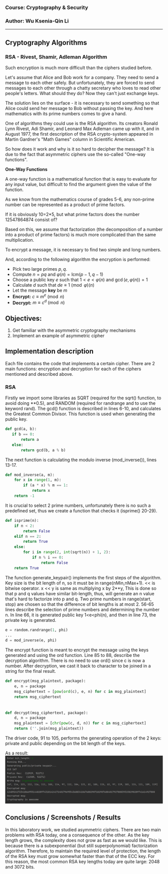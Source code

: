 
### Course: Cryptography & Security
### Author: Wu Ksenia-Qin Li 

----

## Cryptography Algorithms
 ### RSA -  Rivest, Shamir, Adleman Algorithm

Such encryption is much more difficult than the ciphers studied before.

Let's assume that Alice and Bob work for a company. They need to send a message to each other safely. But unfortunately,
they are forced to send messages to each other through a chatty secretary who loves to read other people's letters. What
should they do? Now they can't just exchange keys.

The solution lies on the surface - it is necessary to send something so that Alice could send her message to Bob without
passing the key. And here mathematics with its prime numbers comes to give a hand.

One of algorithms they could use is the RSA algorithm. Its creators Ronald Lynn Rivest, Adi Shamir, and Leonard Max 
Adleman came up with it, and in August 1977, the first description of the RSA crypto-system appeared in Martin 
Gardner's "Math Games" column in Scientific American. 

So how does it work and why is it so hard to decipher the message? It is due to the fact that asymmetric ciphers use 
the so-called "One-way functions".

**One-Way Functions**

A one-way function is a mathematical function that is easy to evaluate for any input value, but difficult to find the
argument given the value of the function.

As we know from the mathematics course of grades 5-6, any non-prime number can be represented as a product of prime 
factors.

If it is obviously 10=2*5, but what prime factors does the number 12547864874 consist of?

Based on this, we assume that factorization (the decomposition of a number into a product of prime factors) is much 
more complicated than the same multiplication.

To encrypt a message, it is necessary to find two simple and long numbers. 

And, according to the following algorithm the encryption is performed: 
* Pick two large primes $p,q$.
* Compute $n=pq$ and $\varphi(n)=\mathrm{lcm}(p-1,q-1)$
* Choose a public key $e$ such that $1< e< \varphi(n)$ and $\gcd(e,\varphi(n))=1$
* Calculate $d$ such that $de\equiv 1 \pmod\varphi(n)$
* Let the message **key** be $m$
* **Encrypt:** $c\equiv m^e\pmod n$
* **Decrypt:** $m\equiv c^d\pmod n$

## Objectives:

1. Get familiar with the asymmetric cryptography mechanisms
2. Implement an example of asymmetric cipher 


## Implementation description
 
Each file contains the code that implements a certain cipher. There are 2 main functions: encryption and decryption for 
each of the ciphers mentioned and described above.

### RSA 
 Firstly we import some libraries as SQRT (required for the sqrt() function, to avoid doing **0.5), and RANDOM (required
 for randrange and to use the keyword rand). The gcd() function is described in lines 6-10, and calculates the Greatest 
 Common Divisor. This function is used when generating the public key. 
 ```python 
 def gcd(a, b):
    if b == 0:
        return a
    else:
        return gcd(b, a % b)

 ```
 The next function is calculating the modulo inverse (mod_inverse()), lines 13-17. 
```python 
def mod_inverse(a, m):
    for x in range(1, m):
        if (a * x) % m == 1:
            return x
    return -1

```

 It is crucial to select 2 prime numbers, unfortunately there is no such a 
 predefined set, thus we create a function that checks it (isprime() 20-29).

```python
def isprime(n):
    if n < 2:
        return False
    elif n == 2:
        return True
    else:
        for i in range(2, int(sqrt(n)) + 1, 2):
            if n % i == 0:
                return False
    return True
```
 
 The function generate_keypair() implements the first steps of the algorithm. Key size is the bit length of n, so it 
 must be in range(nMin,nMax+1). << is bitwise operator. x << y is same as multiplying x by 2**y, This is done so that
 p and q values have similar bit-length, thus, will generate an n value that's hard to factorize into p and q. Two 
 prime numbers in range(start, stop) are chosen so that the difference of bit lengths is at most 2. 56-65 lines 
 describe the selection of prime numbers and determining the number n. In line 66, it is generated public 
 key 1<e<phi(n), and then in line 73, the private key is generated. 
 ```python
e = random.randrange(1, phi)
...
d = mod_inverse(e, phi)
```

 The encrypt function is meant to encrypt the message using the keys generated and using the ord function. Line 85 to
 88, describe the decryption algorithm. There is no need to use ord() since c is now a number. After decryption, we 
 cast it back to character to be joined in a string for the final result.
```python
def encrypt(msg_plaintext, package):
    e, n = package
    msg_ciphertext = [pow(ord(c), e, n) for c in msg_plaintext]
    return msg_ciphertext


def decrypt(msg_ciphertext, package):
    d, n = package
    msg_plaintext = [chr(pow(c, d, n)) for c in msg_ciphertext]
    return (''.join(msg_plaintext))
```

 The driver code, 91 to 105, performs the generating operation of the 2 keys: private and public depending on the bit length of the keys. 

 
 As a result:
 ![](https://github.com/pecenikaKsyu/Cryptography_LiquorLedger/blob/650f7d080b8ab6dce70e52b7bd094fa47c0055c9/images/results.png)

## Conclusions / Screenshots / Results
In this laboratory work, we studied asymmetric ciphers. There are two main problems with RSA today, one a consequence 
of the other. As the key length grows, the complexity does not grow as fast as we would like. This is because there is
a subexponential (but still superpolynomial) factorization algorithm. Therefore, to maintain the required level of 
protection, the length of the RSA key must grow somewhat faster than that of the ECC key. For this reason, the most 
common RSA key lengths today are quite large: 2048 and 3072 bits.
